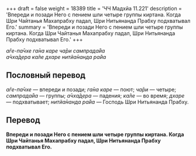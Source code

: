 +++
draft = false
weight = 18389
title = 'ЧЧ Мадхйа 11.221'
description = 'Впереди и позади Него с пением шли четыре группы киртана. Когда Шри Чайтанья Махапрабху падал, Шри Нитьянанда Прабху подхватывал Его.'
summary = 'Впереди и позади Него с пением шли четыре группы киртана. Когда Шри Чайтанья Махапрабху падал, Шри Нитьянанда Прабху подхватывал Его.'
+++

_а̄ге-па̄чхе га̄на каре ча̄ри сампрада̄йа  
а̄чха̄д̣ера ка̄ле дхаре нитйа̄нанда ра̄йа_

## Пословный перевод

_а̄ге_\-_па̄чхе_ — впереди и позади; _га̄на_ _каре_ — поют; _ча̄ри_ — четыре; _сампрада̄йа_ — группы; _а̄чха̄д̣ера_ — падения; _ка̄ле_ — во время; _дхаре_ — подхватывает; _нитйа̄нанда_ _ра̄йа_ — Господь Шри Нитьянанда Прабху.

## Перевод

**Впереди и позади Него с пением шли четыре группы киртана. Когда Шри Чайтанья Махапрабху падал, Шри Нитьянанда Прабху подхватывал Его.**
